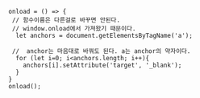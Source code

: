 ﻿```
onload = () => { 
 // 함수이름은 다른걸로 바꾸면 안된다. 
 // window.onload에서 가져왔기 때문이다.
  let anchors = document.getElementsByTagName('a');

 //  anchor는 마음대로 바꿔도 된다. a는 anchor의 약자이다.
  for (let i=0; i<anchors.length; i++){
    anchors[i].setAttribute('target', '_blank');
  }
} 
onload();
```